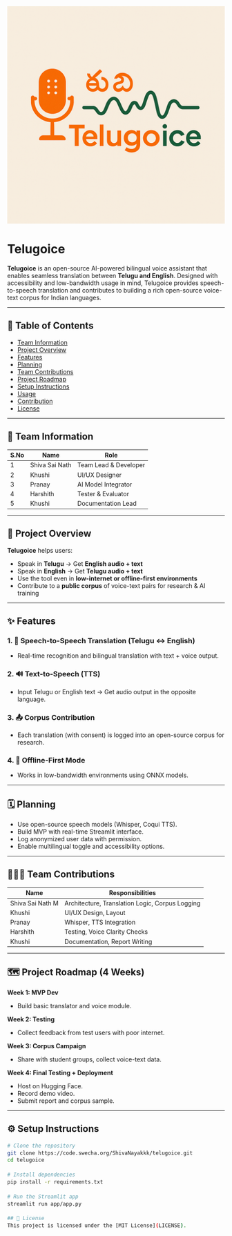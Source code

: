 ![Telugoice Logo](Telugoice.png)

# Telugoice

**Telugoice** is an open-source AI-powered bilingual voice assistant that enables seamless translation between **Telugu and English**. Designed with accessibility and low-bandwidth usage in mind, Telugoice provides speech-to-speech translation and contributes to building a rich open-source voice-text corpus for Indian languages.

---

## 📑 Table of Contents

- [Team Information](#team-information)
- [Project Overview](#project-overview)
- [Features](#features)
- [Planning](#planning)
- [Team Contributions](#team-contributions)
- [Project Roadmap](#project-roadmap)
- [Setup Instructions](#setup-instructions)
- [Usage](#usage)
- [Contribution](#contribution)
- [License](#license)

---

## 👥 Team Information

| S.No | Name               | Role                     |
|------|--------------------|--------------------------|
| 1    | Shiva Sai Nath     | Team Lead & Developer    |
| 2    | Khushi             | UI/UX Designer           |
| 3    | Pranay             | AI Model Integrator      |
| 4    | Harshith           | Tester & Evaluator       |
| 5    | Khushi             | Documentation Lead       |

---

## 📱 Project Overview

**Telugoice** helps users:
- Speak in **Telugu** → Get **English audio + text**
- Speak in **English** → Get **Telugu audio + text**
- Use the tool even in **low-internet or offline-first environments**
- Contribute to a **public corpus** of voice-text pairs for research & AI training

---

## ✨ Features

### 1. 🎤 Speech-to-Speech Translation (Telugu ↔ English)
- Real-time recognition and bilingual translation with text + voice output.

### 2. 🔊 Text-to-Speech (TTS)
- Input Telugu or English text → Get audio output in the opposite language.

### 3. 📤 Corpus Contribution
- Each translation (with consent) is logged into an open-source corpus for research.

### 4. 📴 Offline-First Mode
- Works in low-bandwidth environments using ONNX models.

---

## 🗓 Planning

- Use open-source speech models (Whisper, Coqui TTS).
- Build MVP with real-time Streamlit interface.
- Log anonymized user data with permission.
- Enable multilingual toggle and accessibility options.

---

## 🧑‍🤝‍🧑 Team Contributions

| Name              | Responsibilities                                |
|-------------------|-------------------------------------------------|
| Shiva Sai Nath M  | Architecture, Translation Logic, Corpus Logging |
| Khushi            | UI/UX Design, Layout                            |
| Pranay            | Whisper, TTS Integration                        |
| Harshith          | Testing, Voice Clarity Checks                   |
| Khushi            | Documentation, Report Writing                   |

---

## 🗺 Project Roadmap (4 Weeks)

**Week 1: MVP Dev**
- Build basic translator and voice module.

**Week 2: Testing**
- Collect feedback from test users with poor internet.

**Week 3: Corpus Campaign**
- Share with student groups, collect voice-text data.

**Week 4: Final Testing + Deployment**
- Host on Hugging Face.
- Record demo video.
- Submit report and corpus sample.

---

## ⚙️ Setup Instructions

```bash
# Clone the repository
git clone https://code.swecha.org/ShivaNayakkk/telugoice.git
cd telugoice

# Install dependencies
pip install -r requirements.txt

# Run the Streamlit app
streamlit run app/app.py

## 📜 License
This project is licensed under the [MIT License](LICENSE).
